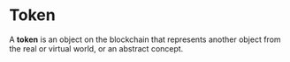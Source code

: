 # Token

A **token** is an object on the blockchain that represents another object from the real or virtual world, or an abstract concept.